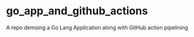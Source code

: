 # go_app_and_github_actions
A repo demoing a Go Lang Application along with GitHub action pipelining 
